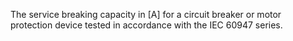 ﻿The service breaking capacity in [A] for a circuit breaker or motor protection device tested in accordance with the IEC 60947 series.